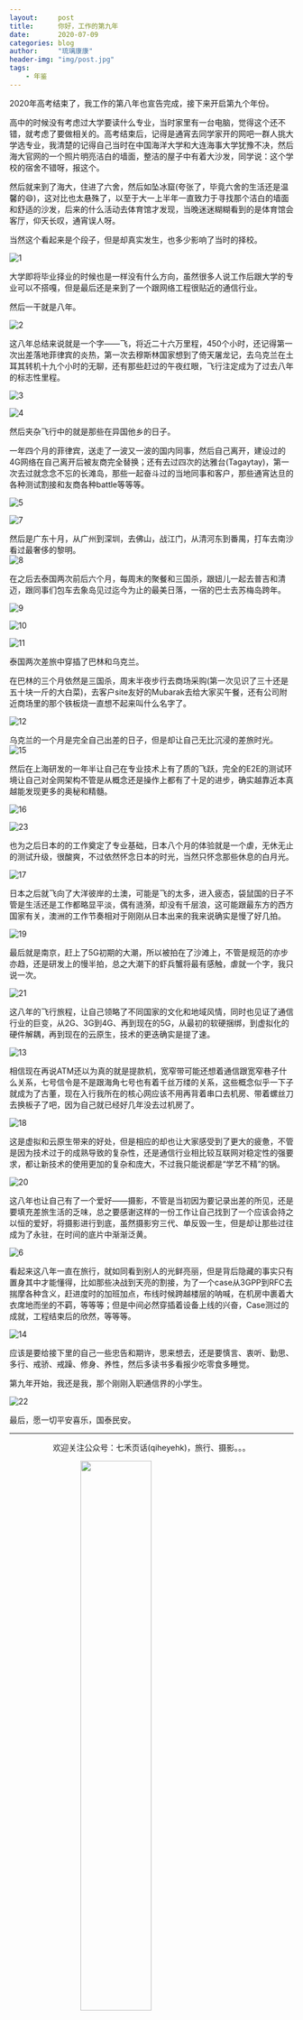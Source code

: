 ```yaml
---
layout:     post
title:      你好，工作的第九年
date:       2020-07-09
categories: blog
author:     "琉璃康康"
header-img: "img/post.jpg"
tags:
    - 年鉴
---
```


<style>
img{
  display:block;
  margin:0
  auto;
}
</style>

<meta name="referrer" content="never">

2020年高考结束了，我工作的第八年也宣告完成，接下来开启第九个年份。

高中的时候没有考虑过大学要读什么专业，当时家里有一台电脑，觉得这个还不错，就考虑了要做相关的。高考结束后，记得是通宵去同学家开的网吧一群人挑大学选专业，我清楚的记得自己当时在中国海洋大学和大连海事大学犹豫不决，然后海大官网的一个照片明亮洁白的墙面，整洁的屋子中有着大沙发，同学说：这个学校的宿舍不错呀，报这个。

然后就来到了海大，住进了六舍，然后如坠冰窟(夸张了，毕竟六舍的生活还是温馨的😄)，这对比也太悬殊了，以至于大一上半年一直致力于寻找那个洁白的墙面和舒适的沙发，后来的什么活动去体育馆才发现，当晚迷迷糊糊看到的是体育馆会客厅，仰天长叹，通宵误人呀。

当然这个看起来是个段子，但是却真实发生，也多少影响了当时的择校。

![1][1]

大学即将毕业择业的时候也是一样没有什么方向，虽然很多人说工作后跟大学的专业可以不搭嘎，但是最后还是来到了一个跟网络工程很贴近的通信行业。

然后一干就是八年。

![2][2]

这八年总结来说就是一个字——飞，将近二十六万里程，450个小时，还记得第一次出差落地菲律宾的炎热，第一次去穆斯林国家想到了倚天屠龙记，去乌克兰在土耳其转机十九个小时的无聊，还有那些赶过的午夜红眼，飞行注定成为了过去八年的标志性里程。

![3][3]

![4][4]

然后夹杂飞行中的就是那些在异国他乡的日子。

一年四个月的菲律宾，送走了一波又一波的国内同事，然后自己离开，建设过的4G网络在自己离开后被友商完全替换；还有去过四次的达雅台(Tagaytay)，第一次去过就念念不忘的长滩岛，那些一起奋斗过的当地同事和客户，那些通宵达旦的各种测试割接和友商各种battle等等等。

![5][5]

![7][7]


然后是广东十月，从广州到深圳，去佛山，战江门，从清河东到番禺，打车去南沙看过最奢侈的黎明。
![8][8]

在之后去泰国两次前后六个月，每周末的聚餐和三国杀，跟妞儿一起去普吉和清迈，跟同事们包车去象岛见过迄今为止的最美日落，一宿的巴士去苏梅岛跨年。

![9][9]

![10][10]

![11][11]

泰国两次差旅中穿插了巴林和乌克兰。

在巴林的三个月依然是三国杀，周末半夜步行去商场采购(第一次见识了三十还是五十块一斤的大白菜)，去客户site友好的Mubarak去给大家买午餐，还有公司附近商场里的那个铁板烧一直想不起来叫什么名字了。

![12][12]

乌克兰的一个月是完全自己出差的日子，但是却让自己无比沉浸的差旅时光。
![15][15]

然后在上海研发的一年半让自己在专业技术上有了质的飞跃，完全的E2E的测试环境让自己对全网架构不管是从概念还是操作上都有了十足的进步，确实越靠近本真越能发现更多的奥秘和精髓。

![16][16]

![23][23]

也为之后日本的的工作奠定了专业基础，日本八个月的体验就是一个虐，无休无止的测试升级，很酸爽，不过依然怀念日本的时光，当然只怀念那些休息的白月光。

![17][17]

日本之后就飞向了大洋彼岸的土澳，可能是飞的太多，进入疲态，袋鼠国的日子不管是生活还是工作都略显平淡，偶有涟漪，却没有千层浪，这可能跟最东方的西方国家有关，澳洲的工作节奏相对于刚刚从日本出来的我来说确实是慢了好几拍。

![19][19]

最后就是南京，赶上了5G初期的大潮，所以被拍在了沙滩上，不管是规范的亦步亦趋，还是研发上的慢半拍，总之大潮下的虾兵蟹将最有感触，虐就一个字，我只说一次。

![21][21]

这八年的飞行旅程，让自己领略了不同国家的文化和地域风情，同时也见证了通信行业的巨变，从2G、3G到4G、再到现在的5G，从最初的软硬捆绑，到虚拟化的硬件解耦，再到现在的云原生，技术的更迭确实是提了速。

![13][13]

相信现在再说ATM还以为真的就是提款机，宽窄带可能还想着通信跟宽窄巷子什么关系，七号信令是不是跟海角七号也有着千丝万缕的关系，这些概念似乎一下子就成为了古董，现在入行我所在的核心网应该不用再背着串口去机房、带着螺丝刀去换板子了吧，因为自己就已经好几年没去过机房了。

![18][18]

这是虚拟和云原生带来的好处，但是相应的却也让大家感受到了更大的疲惫，不管是因为技术过于的成熟导致的复杂性，还是通信行业相比较互联网对稳定性的强要求，都让新技术的使用更加的复杂和庞大，不过我只能说都是“学艺不精”的锅。

![20][20]

这八年也让自己有了一个爱好——摄影，不管是当初因为要记录出差的所见，还是要填充差旅生活的乏味，总之要感谢这样的一份工作让自己找到了一个应该会持之以恒的爱好，将摄影进行到底，虽然摄影穷三代、单反毁一生，但是却让那些过往成为了永驻，在时间的底片中渐渐泛黄。

![6][6]

看起来这八年一直在旅行，就如同看到别人的光鲜亮丽，但是背后隐藏的事实只有置身其中才能懂得，比如那些决战到天亮的割接，为了一个case从3GPP到RFC去揣摩各种含义，赶进度时的加班加点，布线时候跨越楼层的呐喊，在机房中裹着大衣席地而坐的不羁，等等等；但是中间必然穿插着设备上线的兴奋，Case测过的成就，工程结束后的欣然，等等等。

![14][14]

应该是要给接下里的自己一些忠告和期许，思来想去，还是要慎言、衷听、勤思、多行、戒骄、戒躁、修身、养性，然后多读书多看报少吃零食多睡觉。

第九年开始，我还是我，那个刚刚入职通信界的小学生。

![22][22]

最后，愿一切平安喜乐，国泰民安。

------------
<p align="center">欢迎关注公众号：七禾页话(qiheyehk)，旅行、摄影。。。</p>
<img src="https://mmbiz.qpic.cn/mmbiz_jpg/QqiaFS6NT0eAaCjLpPgUZricqK7lIOO3hYEYIbjibRlYaiaTsib0reaQfQTmaibVw2QqZLibBWpCHJdg0v3V7yX8sQgWw/0?wx_fmt=jpeg" width="50%"/>


[1]:https://mmbiz.qpic.cn/mmbiz_jpg/QqiaFS6NT0eBicyblOObnbxKntGkSsBzdPxDG8CsgRYRIvVnIUQGedwI2zXuuEZicuxI30q3mWYP072t86yAKt9Jg/0?wx_fmt=jpeg


[2]:https://mmbiz.qpic.cn/mmbiz_jpg/QqiaFS6NT0eBicyblOObnbxKntGkSsBzdPibicyUnEG36gGMF0H3NNyTic35AWX0YwJGaQduy6j3V91UeFj3SlgtIzQ/0?wx_fmt=jpeg


[3]:https://mmbiz.qpic.cn/mmbiz_png/QqiaFS6NT0eBicyblOObnbxKntGkSsBzdPutVNd393jpCpw5h92bCQnSOrAAqseczsZuTSzic0nuBF5GBGofamsWg/0?wx_fmt=png


[4]:https://mmbiz.qpic.cn/mmbiz_png/QqiaFS6NT0eBicyblOObnbxKntGkSsBzdPCXsLQaPvd2fdNcOClQpHQbfdqlRonxwOFv57eNF0svKKkB4yX5Bic0w/0?wx_fmt=png


[5]:https://mmbiz.qpic.cn/mmbiz_jpg/QqiaFS6NT0eBicyblOObnbxKntGkSsBzdPvU2iaRKez8o3WXPyncELRlJ4S1UNZW8CbDVN2rib6CtC4WjFzabyejUA/0?wx_fmt=jpeg


[6]:https://mmbiz.qpic.cn/mmbiz_jpg/QqiaFS6NT0eBicyblOObnbxKntGkSsBzdPpDXVr01Ezm0AYUqdZhTs7iaDfln8wcoRZAAzoKPKuaMfzeBMtE4IPlg/0?wx_fmt=jpeg


[7]:https://mmbiz.qpic.cn/mmbiz_jpg/QqiaFS6NT0eBicyblOObnbxKntGkSsBzdPR7nwhz5JO0Gs9OBWpUqQUia636OHaj76A89NzicCiaUDM6Kb7eic98RSpA/0?wx_fmt=jpeg


[8]:https://mmbiz.qpic.cn/mmbiz_jpg/QqiaFS6NT0eBicyblOObnbxKntGkSsBzdPWkicRneD9h9qQkibSLKIdFhCWPX1N8SKz5hyCjc0dQRONEx7wG9rOedg/0?wx_fmt=jpeg


[9]:https://mmbiz.qpic.cn/mmbiz_jpg/QqiaFS6NT0eBicyblOObnbxKntGkSsBzdPrpQgzzxh01ZeEVPPIl5LmBicEWcg03L9uVgug2EkgODK3bW6HSIZMTQ/0?wx_fmt=jpeg


[10]:https://mmbiz.qpic.cn/mmbiz_jpg/QqiaFS6NT0eBicyblOObnbxKntGkSsBzdPqQ3abb6wuE1T1e8pYIZrhcKH0GBpwbpPs9lW3LPP7qib1cxqwqDJlxg/0?wx_fmt=jpeg


[11]:https://mmbiz.qpic.cn/mmbiz_jpg/QqiaFS6NT0eBicyblOObnbxKntGkSsBzdP4es44emZ0FrKLN0viaMkSTqID0qGmcTVlMPQbwiclD8BzZ8dWE7YR9icQ/0?wx_fmt=jpeg


[12]:https://mmbiz.qpic.cn/mmbiz_jpg/QqiaFS6NT0eBicyblOObnbxKntGkSsBzdP4kqprmGrByAkPB9nBialruibLYmNA3lFyhVqQwGpfY0QaXLevWncqslA/0?wx_fmt=jpeg


[13]:https://mmbiz.qpic.cn/mmbiz_jpg/QqiaFS6NT0eBicyblOObnbxKntGkSsBzdPdKl7wLg0ALTKhcDLvGtXZW79bwicwPm7icsdjJgc2icsa2zWtE0B693ug/0?wx_fmt=jpeg


[14]:https://mmbiz.qpic.cn/mmbiz_jpg/QqiaFS6NT0eBicyblOObnbxKntGkSsBzdPhGGeTcaEoJC2hZVvu5QL7bNIMjxj5jWknp0OCfOBUYERw25Y3heCeQ/0?wx_fmt=jpeg


[15]:https://mmbiz.qpic.cn/mmbiz_jpg/QqiaFS6NT0eBicyblOObnbxKntGkSsBzdPwEypG5NbhzPywYicCPp8Nvyib0rKblPCDwts4ZQsP3kFpGUYbibbxUTwQ/0?wx_fmt=jpeg


[16]:https://mmbiz.qpic.cn/mmbiz_jpg/QqiaFS6NT0eBicyblOObnbxKntGkSsBzdPicTpuzymgCUB947fFrw83rBMyVuBkws0EDfv8MQUOxbvyIAEiay1emVA/0?wx_fmt=jpeg


[17]:https://mmbiz.qpic.cn/mmbiz_jpg/QqiaFS6NT0eBicyblOObnbxKntGkSsBzdPpgn9bRic6xAMa4d0O3LiaiaBmN0z9Sz6PialX1RRxfYic7trXUeOzjBDN2w/0?wx_fmt=jpeg


[18]:https://mmbiz.qpic.cn/mmbiz_jpg/QqiaFS6NT0eBicyblOObnbxKntGkSsBzdPzbia46bLpELkHEZtIhHZw0hMjd6wLZwJaF06y7hibhERWwh8UjDibunuQ/0?wx_fmt=jpeg


[19]:https://mmbiz.qpic.cn/mmbiz_jpg/QqiaFS6NT0eBicyblOObnbxKntGkSsBzdPauXib06sRuZuX1VoRaGNFsDbicyAZj2BEgk2ib2psSeGAnwXnibULs6ePg/0?wx_fmt=jpeg


[20]:https://mmbiz.qpic.cn/mmbiz_jpg/QqiaFS6NT0eBicyblOObnbxKntGkSsBzdPibUc61yhbOxaDYtTuTN7x1iasOwOEu3bS6W1iaiaDIibuXNNVJYrhibPp9Mw/0?wx_fmt=jpeg


[21]:https://mmbiz.qpic.cn/mmbiz_jpg/QqiaFS6NT0eBicyblOObnbxKntGkSsBzdPwVbffcQrCDhVHz3QrDAsW1RdU1mtCPQ4GW5gclZibvapaOOkwIp5Ucw/0?wx_fmt=jpeg


[22]:https://mmbiz.qpic.cn/mmbiz_jpg/QqiaFS6NT0eBicyblOObnbxKntGkSsBzdPYT8G3JibsKq9EgNexbID9Oz6uTTNDPlUwzWylRDy0HAgLEsOg3icyV4w/0?wx_fmt=jpeg

[23]:https://mmbiz.qpic.cn/mmbiz_jpg/QqiaFS6NT0eBicyblOObnbxKntGkSsBzdP0oYibqC2x1aicX4ibQjSECOIHHPGfQPGMsYRy2sX3Ec3RDUMoGiaDo0n3Q/0?wx_fmt=jpeg



